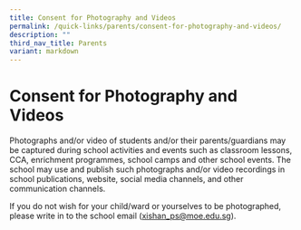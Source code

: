 ```yaml
---
title: Consent for Photography and Videos
permalink: /quick-links/parents/consent-for-photography-and-videos/
description: ""
third_nav_title: Parents
variant: markdown
---
```

# **Consent for Photography and Videos**

Photographs and/or video of students and/or their parents/guardians may be captured during school activities and events such as classroom lessons, CCA, enrichment programmes, school camps and other school events. The school may use and publish such photographs and/or video recordings in school publications, website, social media channels, and other communication channels.

If you do not wish for your child/ward or yourselves to be photographed, please write in to the school email (xishan_ps@moe.edu.sg). 